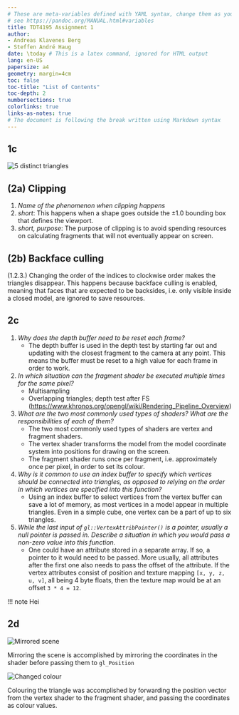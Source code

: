 ```yaml
---
# These are meta-variables defined with YAML syntax, change them as you wish.
# see https://pandoc.org/MANUAL.html#variables
title: TDT4195 Assignment 1
author:
- Andreas Klavenes Berg
- Steffen André Haug
date: \today # This is a latex command, ignored for HTML output
lang: en-US
papersize: a4
geometry: margin=4cm
toc: false
toc-title: "List of Contents"
toc-depth: 2
numbersections: true
colorlinks: true
links-as-notes: true
# The document is following the break written using Markdown syntax
---
```


## 1c

![5 distinct triangles](./images/file)

## (2a) Clipping

1. *Name of the phenomenon when clipping happens* 
2. *short*: This happens when a shape goes outside the ±1.0 bounding box that defines the viewport.
3. *short, purpose*: The purpose of clipping is to avoid spending resources on calculating fragments that will not eventually appear on screen.

## (2b) Backface culling

(1.2.3.) Changing the order of the indices to clockwise order makes the triangles disappear. This happens because backface culling is enabled, meaning that faces that are expected to be backsides, i.e. only visible inside a closed model, are ignored to save resources.

## 2c

1. *Why does the depth buffer need to be reset each frame?*
    - The depth buffer is used in the depth test by starting far out and updating with the closest fragment to the camera at any point. This means the buffer must be reset to a high value for each frame in order to work.
2. *In which situation can the fragment shader be executed multiple times for the same pixel?*
    - Multisampling
    - Overlapping triangles; depth test after FS (https://www.khronos.org/opengl/wiki/Rendering_Pipeline_Overview)
3. *What are the two most commonly used types of shaders? What are the responsibilities of each of them?*
    - The two most commonly used types of shaders are vertex and fragment shaders.
    - The vertex shader transforms the model from the model coordinate system into positions for drawing on the screen.
    - The fragment shader runs once per fragment, i.e. approximately once per pixel, in order to set its colour.
4. *Why is it common to use an index buffer to specify which vertices should be connected into triangles, as opposed to relying on the order in which vertices are specified into this function?*
    - Using an index buffer to select vertices from the vertex buffer can save a lot of memory, as most vertices in a model appear in multiple triangles. Even in a simple cube, one vertex can be a part of up to six triangles.
5. *While the last input of `gl::VertexAttribPointer()` is a pointer, usually a null pointer is passed in. Describe a situation in which you would pass a non-zero value into this function.*
    - One could have an attribute stored in a separate array. If so, a pointer to it would need to be passed. More usually, all attributes after the first one also needs to pass the offset of the attribute. If the vertex attributes consist of position and texture mapping `[x, y, z, u, v]`, all being 4 byte floats, then the texture map would be at an offset `3 * 4 = 12`.

!!! note
    Hei

## 2d

![Mirrored scene](./images/mirrored_scene)

Mirroring the scene is accomplished by mirroring the coordinates in the shader before passing them to `gl_Position`

![Changed colour](./images/changes_colour)

Colouring the triangle was accomplished by forwarding the position vector from the vertex shader to the fragment shader, and passing the coordinates as colour values.
